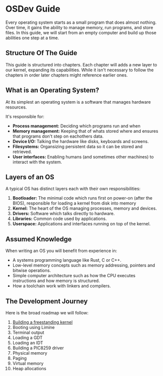# OSDev Guide

Every operating system starts as a small program that does almost nothing. Over time, it gains the ability to manage memory, run programs, and store files. In this guide, we will start from an empty computer and build up those abilities one step at a time.

## Structure Of The Guide

This guide is structured into chapters. Each chapter will adds a new layer to our kernel, expanding its capabilities. While it isn't necessary to follow the chapters in order later chapters might reference earlier ones.

## What is an Operating System?

At its simplest an operating system is a software that manages hardware resources.

It's responsible for:

* **Process management:** Deciding which programs run and when
* **Memory management:** Keeping that of whats stored where and ensures that programs don't step on eachothers data.
* **Device I/O:** Talking the hardware like disks, keyboards and screens.
* **Filesystems:** Organsizing persistent data so it can be stored and retrieved.
* **User interfaces:** Enabling humans (and sometimes other machines) to interact with the system.

## Layers of an OS

A typical OS has distinct layers each with their own responsibilities:

1. **Bootloader:** The minimal code which runs first on power-on (after the BIOS), responsible for loading a kernel from disk into memory
2. **Kernel:** The heart of the OS managing processes, memory and devices.
3. **Drivers:** Software which talks directly to hardware.
4. **Libraries:** Common code used by applications.
5. **Userspace:** Applications and interfaces running on top of the kernel.

## Assumed Knowledge

When writing an OS you will benefit from experience in:

* A systems programming language like Rust, C or C++.
* Low-level memory concepts such as memory addressing, pointers and bitwise operations.
* Simple computer architecture such as how the CPU executes instructions and how memory is structured.
* How a toolchain work with linkers and compilers.

## The Development Journey

Here is the broad roadmap we will follow:

1. [Building a freestanding kernel](01_Freestanding_kernel/README.md)
2. Booting using Limine
3. Terminal output
4. Loading a GDT
5. Loading an IDT
6. Building a PIC8259 driver
7. Physical memory
8. Paging
9. Virtual memory
10. Heap allocations
